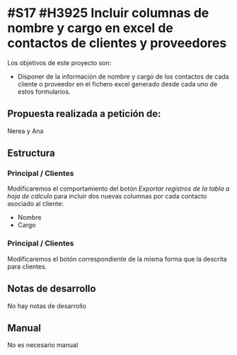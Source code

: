 # #S17 #H3925 Incluir columnas de nombre y cargo en excel de contactos de clientes y proveedores

Los objetivos de este proyecto son:
+ Disponer de la información de nombre y cargo de los contactos de cada cliente o proveedor en el fichero excel generado desde cada uno de estos formularios.

## Propuesta realizada a petición de:
Nerea y Ana

## Estructura

### Principal / Clientes 
Modificaremos el comportamiento del botón *Exportar registros de la tabla a hoja de cálculo* para incluir dos nuevas columnas por cada contacto asociado al cliente:
+ Nombre
+ Cargo

### Principal / Clientes 
Modificaremos el botón correspondiente de la misma forma que la descrita para clientes.

## Notas de desarrollo
No hay notas de desarrollo

## Manual
No es necesario manual
